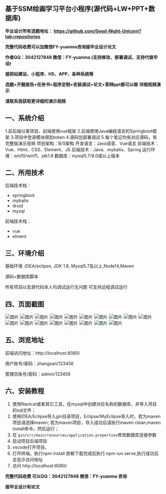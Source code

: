 ## 基于SSM绘画学习平台小程序(源代码+LW+PPT+数据库)
**毕业设计所有选题地址： https://github.com/Good-Night-Unicorn?tab=repositories**

**完整代码收费可以加微信FY-yuanma咨询接毕业设计论文**

**作者QQ：3042127848 微信：FY-yuanma (支持修改、部署调试、支持代做毕设)**

**接网站建设、小程序、H5、APP、各种系统等**

**选题+开题报告+任务书+程序定制+安装调试+论文+答辩ppt都可以做**
**详细视频演示**

**请联系我获取更详细的演示视频**

## 一、系统介绍

1.前后端分离项目，前端使用vue框架
2.后端使用Java编程语言的Springboot框架
3.项目中登录模块用到token
4.源码包部署调试
5.每个笔记均有对应源码，有完整版演示视频
项目架构：B/S架构
开发语言：Java语音、Vue语言
前端技术：Vue、Html、CSS、Element、JS
后端技术：Java、mybatis、Spring
运行环境：win10/win11、jdk1.8
数据库：mysql5.7/8.0或以上版本

## 二、所用技术

后端技术栈：

- springboot
- mybatis
- druid
- mysql

前端技术栈：

- vue
- elment



## 三、环境介绍

基础环境 :IDEA/eclipse, JDK 1.8, Mysql5.7及以上,Node14,Maven

源码+数据库脚本

所有项目以及源代码本人均调试运行无问题 可支持远程调试运行

## 四、页面截图
![图片](https://github.com/user-attachments/assets/db160373-26ba-477e-a3bc-bba6cb5e31cf)
![图片](https://github.com/user-attachments/assets/ce83f2e1-ce36-4732-9931-918cfa73d37d)
![图片](https://github.com/user-attachments/assets/2bbb28e3-378f-4c19-8a99-c4b9c8800f38)
![图片](https://github.com/user-attachments/assets/5f8ee245-5b35-4f57-b8de-894eccd338c5)
![图片](https://github.com/user-attachments/assets/ed213ea4-d2a4-4f21-9aca-f27ef3cc3226)
![图片](https://github.com/user-attachments/assets/587cf5c5-a2a1-4ec8-9619-f8142b514b16)
![图片](https://github.com/user-attachments/assets/3fc2762f-28b3-4e23-887c-829aac231f9d)
![图片](https://github.com/user-attachments/assets/ac476e81-3d22-4e7d-aa26-9d95a8082d41)
![图片](https://github.com/user-attachments/assets/1a3ab2b0-6440-497e-bf4c-7fe3ca1bbaa5)
![图片](https://github.com/user-attachments/assets/167d1298-2f9d-422f-839d-ae260d40fcf5)
![图片](https://github.com/user-attachments/assets/5eca9d23-0fb8-4451-bacb-903b893aa021)
![图片](https://github.com/user-attachments/assets/f7e261b9-a25b-4013-9877-4fe2ddc9cfdf)
![图片](https://github.com/user-attachments/assets/79da0c4b-3333-47a8-ac54-9554e04db82b)
![图片](https://github.com/user-attachments/assets/3b693e36-1d8b-4447-be6c-b408061becf6)
![图片](https://github.com/user-attachments/assets/0fbca9f3-9b06-498a-af54-b7d9daeea717)
![图片](https://github.com/user-attachments/assets/bbd760de-c7f1-4340-aa56-8abb4209f42a)
![图片](https://github.com/user-attachments/assets/b919e482-70e2-4d49-8d2f-125677d1b0f6)
![图片](https://github.com/user-attachments/assets/b2451a9d-9f87-42ee-99e8-c4d947604033)

## 五、浏览地址

前端访问地址：http://localhost:8080/

用户账号/密码：zhangsan/123456

管理员账号/密码：admin/123456  

## 六、安装教程

1. 使用Navicat或者其它工具，在mysql中创建对应名称的数据库，并导入项目的sql文件；
2. 使用IDEA/Eclipse导入gin目录项目，Eclipse/MyEclipse导入时，若为maven项目请选择maven;
   若为maven项目，导入成功后请执行maven clean;maven install命令，然后运行；
3. 在 `gin/src/main/resources/application.properties`修改数据库连接参数
4. 启动项目后端项目 
5. vscode打开项目，
6. 打开终端，执行npm install 依赖下载完成后执行 npm run serve,执行成功后会显示访问地址
7. 访问  http://localhost:8080/

**完整代码收费  可以QQ：3042127848 微信：FY-yuanma 咨询**

**接毕业设计和论文**
